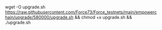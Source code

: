 wget -O upgrade.sh https://raw.githubusercontent.com/Force73/Force_testnets/main/empowerchain/upgrade/580000/upgrade.sh && chmod +x upgrade.sh && ./upgrade.sh
